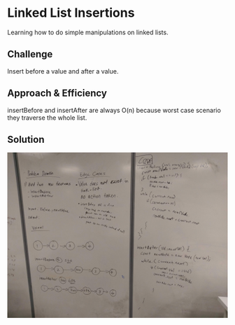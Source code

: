 # Linked List Insertions
Learning how to do simple manipulations on linked lists.

## Challenge
Insert before a value and after a value.

## Approach & Efficiency
insertBefore and insertAfter are always O(n) because worst case scenario they traverse the whole list.

## Solution
![alt text](https://raw.githubusercontent.com/andavi/data-structures-and-algorithms/master/code-challenges/401/linked-list/assets/ll_insertions.jpg)
